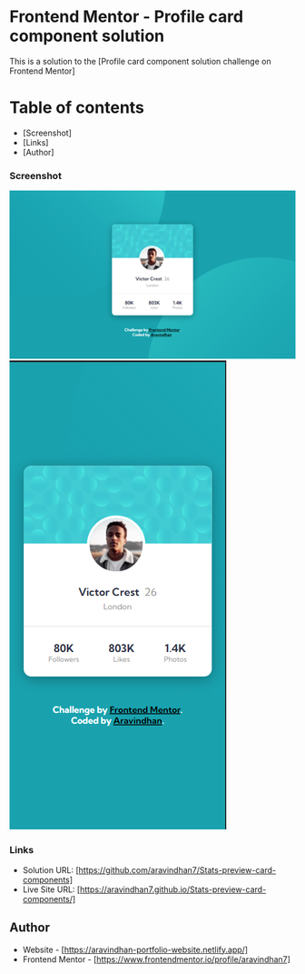 # Frontend Mentor - Profile card component solution


This is a solution to the [Profile card component solution
 challenge on Frontend Mentor]

# Table of contents

  - [Screenshot]
  - [Links]
  - [Author]



### Screenshot
![](./screenshots/Screenshot1.png)
![](./screenshots/Screenshot2.png)

### Links

- Solution URL: [https://github.com/aravindhan7/Stats-preview-card-components]
- Live Site URL: [https://aravindhan7.github.io/Stats-preview-card-components/]


## Author

- Website - [https://aravindhan-portfolio-website.netlify.app/]
- Frontend Mentor - [https://www.frontendmentor.io/profile/aravindhan7]
